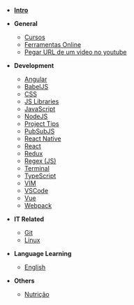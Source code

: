 - [**Intro**](/)

- **General**

  - [Cursos](docs/utils/courses.md)
  - [Ferramentas Online](docs/utils/online-tools.md)
  - [Pegar URL de um video no youtube](docs/utils/get-mp4-from-youtube.md)

- **Development**

  - [Angular](docs/development/angular/readme.md)
  - [BabelJS](docs/development/babel/readme.md)
  - [CSS](docs/development/css/readme.md)
  - [JS Libraries](docs/development/js-libraries/README.md)
  - [JavaScript](docs/development/javascript/readme.md)
  - [NodeJS](docs/development/node/readme)
  - [Project Tips](docs/development/projects/readme.md)
  - [PubSubJS](docs/development/javascript/pubsub-js.md)
  - [React Native](docs/development/react-native/general.md)
  - [React](docs/development/react/readme.md)
  - [Redux](docs/development/redux/README.md)
  - [Regex (JS)](docs/development/regex/readme.md)
  - [Terminal](docs/development/terminal/readme.md)
  - [TypeScript](docs/development/typescript/_sidebar.md)
  - [VIM](docs/development/vim/readme.md)
  - [VSCode](docs/development/vscode/readme.md)
  - [Vue](docs/development/vuejs/all.md)
  - [Webpack](docs/development/webpack/readme.md)

- **IT Related**

  - [Git](docs/development/git/readme.md)
  - [Linux](docs/development/linux/readme.md)

- **Language Learning**

  - [English](docs/english/readme.md)

- **Others**

  - [Nutrição](docs/nutrition/readme.md)
